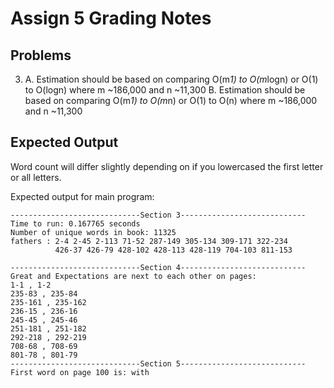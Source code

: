 # Assign 5 Grading Notes

## Problems

3.  
    A. Estimation should be based on comparing O(m*1) to O(m*logn)
        or O(1) to O(logn) where m ~186,000 and n ~11,300
    B. Estimation should be based on comparing O(m*1) to O(m*n)
        or O(1) to O(n) where m ~186,000 and n ~11,300

## Expected Output

Word count will differ slightly depending on if you lowercased the first letter
or all letters.

Expected output for main program:

    -----------------------------Section 3----------------------------
    Time to run: 0.167765 seconds
    Number of unique words in book: 11325
    fathers : 2-4 2-45 2-113 71-52 287-149 305-134 309-171 322-234 
              426-37 426-79 428-102 428-113 428-119 704-103 811-153 
    
    -----------------------------Section 4----------------------------
    Great and Expectations are next to each other on pages: 
    1-1 , 1-2
    235-83 , 235-84
    235-161 , 235-162
    236-15 , 236-16
    245-45 , 245-46
    251-181 , 251-182
    292-218 , 292-219
    708-68 , 708-69
    801-78 , 801-79
    -----------------------------Section 5----------------------------
    First word on page 100 is: with
